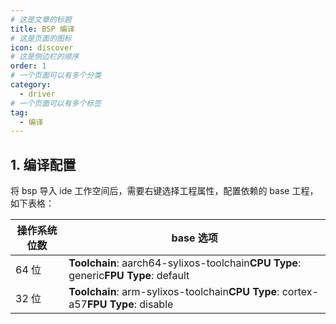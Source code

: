 ```yaml
---
# 这是文章的标题
title: BSP 编译
# 这是页面的图标
icon: discover
# 这是侧边栏的顺序
order: 1
# 一个页面可以有多个分类
category:
  - driver
# 一个页面可以有多个标签
tag:
  - 编译
---
```


## 1. 编译配置

将 bsp 导入 ide 工作空间后，需要右键选择工程属性，配置依赖的 base 工程，如下表格：

| 操作系统位数 | base 选项                                                    |
| ------------ | ------------------------------------------------------------ |
| 64 位        | **Toolchain**: aarch64-sylixos-toolchain**CPU** **Type**: generic**FPU Type**: default |
| 32 位        | **Toolchain**: arm-sylixos-toolchain**CPU** **Type**: cortex-a57**FPU Type**: disable |
